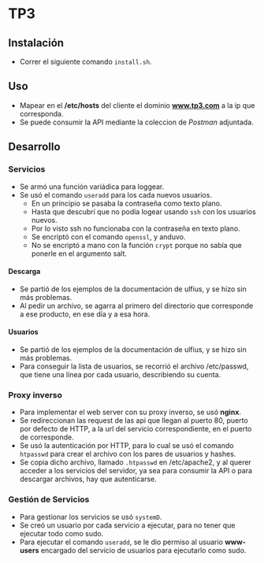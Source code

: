 # TP3

## Instalación

- Correr el siguiente comando `install.sh`.

## Uso

- Mapear en el **/etc/hosts** del cliente el dominio **www.tp3.com**
a la ip que corresponda.  
- Se puede consumir la API mediante la coleccion de _Postman_ 
adjuntada.

## Desarrollo

### Servicios

- Se armó una función variádica para loggear.
- Se usó el comando `useradd` para los cada nuevos usuarios.
  - En un principio se pasaba la contraseña como texto plano.
  - Hasta que descubrí que no podía logear usando `ssh` con
  los usuarios nuevos.
  - Por lo visto ssh no funcionaba con la contraseña en texto
  plano.
  - Se encriptó con el comando `openssl`, y anduvo.
  - No se encriptó a mano con la función `crypt` porque no 
  sabía que ponerle en el argumento salt.
 

#### Descarga

- Se partió de los ejemplos de la documentación de ulfius,
y se hizo sin más problemas.
- Al pedir un archivo, se agarra al primero del directorio
que corresponde a ese producto, en ese día y a esa hora.

#### Usuarios

- Se partió de los ejemplos de la documentación de ulfius,
y se hizo sin más problemas.
- Para conseguir la lista de usuarios, se recorrió el 
archivo /etc/passwd, que tiene una línea por cada usuario,
describiendo su cuenta.

### Proxy inverso

- Para implementar el web server con su proxy inverso, se 
usó **nginx**.
- Se redireccionan las request de las api que llegan al puerto 80, 
puerto por defecto de HTTP, a la url del servicio correspondiente, 
en el puerto de corresponde.
- Se usó la autenticación por HTTP, para lo cual se usó el comando
`htpasswd` para crear el archivo con los pares de usuarios y hashes.
- Se copia dicho archivo, llamado `.htpasswd` en /etc/apache2, y 
al querer acceder a los servicios del servidor, ya sea para consumir
la API o para descargar archivos, hay que autenticarse.

### Gestión de Servicios

- Para gestionar los servicios se usó `systemD`.
- Se creó un usuario por cada servicio a ejecutar, para no tener que
ejecutar todo como sudo.
- Para ejecutar el comando `useradd`, se le dio permiso al usuario
**www-users** encargado del servicio de usuarios para ejecutarlo como
sudo.

